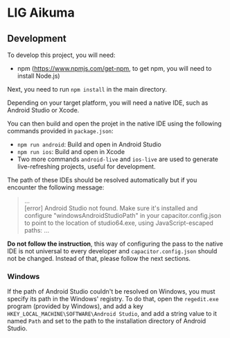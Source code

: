 # LIG Aikuma 

## Development

To develop this project, you will need:
- npm (https://www.npmjs.com/get-npm, to get npm, you will need to install Node.js)

Next, you need to run `npm install` in the main directory.

Depending on your target platform, you will need a native IDE, such as Android Studio or Xcode.

You can then build and open the projet in the native IDE using the following commands provided in `package.json`:
- `npm run android`: Build and open in Android Studio
- `npm run ios`: Build and open in Xcode
- Two more commands `android-live` and `ios-live` are used to generate live-refreshing projects, useful for development.

The path of these IDEs should be resolved automatically but if you encounter the following message:
> ...<br>
> [error] Android Studio not found. Make sure it's installed and configure "windowsAndroidStudioPath" 
> in your capacitor.config.json to point to the location of studio64.exe, using JavaScript-escaped 
> paths: ...

**Do not follow the instruction**, this way of configuring the pass to the native IDE is not universal to
every developer and `capacitor.config.json` should not be changed. Instead of that, please follow the next sections.

### Windows
If the path of Android Studio couldn't be resolved on Windows, you must specify its path in the Windows' registry. To do that,
open the `regedit.exe` program (provided by Windows), and add a key `HKEY_LOCAL_MACHINE\SOFTWARE\Android Studio`, and add a
string value to it named `Path` and set to the path to the installation directory of Android Studio.
